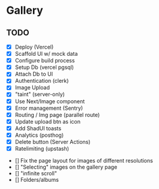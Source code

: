 # Gallery

## TODO

- [x] Deploy (Vercel)
- [x] Scaffold UI w/ mock data
- [x] Configure build process
- [x] Setup Db (vercel pgsql)
- [x] Attach Db to UI
- [x] Authentication (clerk)
- [x] Image Upload
- [x] "taint" (server-only)
- [x] Use Next/Image component
- [x] Error management (Sentry)
- [x] Routing / Img page (parallel route)
- [x] Update upload btn as icon
- [x] Add ShadUI toasts
- [x] Analytics (posthog)
- [x] Delete button (Server Actions)
- [x] Ratelimiting (upstash)
- [] Fix the page layout for images of different resolutions
- [] "Selecting" images on the gallery page
- [] "infinite scroll"
- [] Folders/albums
